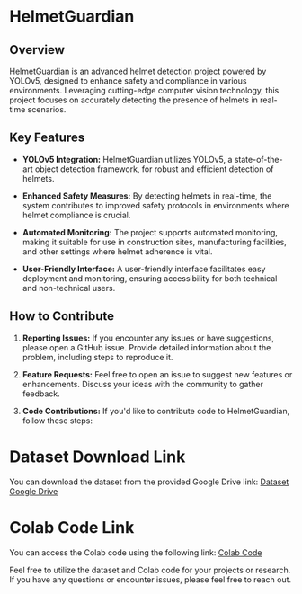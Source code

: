 # HelmetGuardian

## Overview

HelmetGuardian is an advanced helmet detection project powered by YOLOv5, designed to enhance safety and compliance in various environments. Leveraging cutting-edge computer vision technology, this project focuses on accurately detecting the presence of helmets in real-time scenarios.

## Key Features

- **YOLOv5 Integration:**
  HelmetGuardian utilizes YOLOv5, a state-of-the-art object detection framework, for robust and efficient detection of helmets.

- **Enhanced Safety Measures:**
  By detecting helmets in real-time, the system contributes to improved safety protocols in environments where helmet compliance is crucial.

- **Automated Monitoring:**
  The project supports automated monitoring, making it suitable for use in construction sites, manufacturing facilities, and other settings where helmet adherence is vital.

- **User-Friendly Interface:**
  A user-friendly interface facilitates easy deployment and monitoring, ensuring accessibility for both technical and non-technical users.


## How to Contribute

1. **Reporting Issues:**
   If you encounter any issues or have suggestions, please open a GitHub issue. Provide detailed information about the problem, including steps to reproduce it.

2. **Feature Requests:**
   Feel free to open an issue to suggest new features or enhancements. Discuss your ideas with the community to gather feedback.

3. **Code Contributions:**
   If you'd like to contribute code to HelmetGuardian, follow these steps:



# Dataset Download Link

You can download the dataset from the provided Google Drive link: [Dataset Google Drive](https://drive.google.com/drive/folders/1HREyfXJ7SqvWtXW1PS2zbN_MdpwvoY4q?usp=share_link)

# Colab Code Link

You can access the Colab code using the following link: [Colab Code](https://colab.research.google.com/drive/13jCIPM2hojzoqneByFc6KDKmTVZviJc3?usp=share_link)

Feel free to utilize the dataset and Colab code for your projects or research. If you have any questions or encounter issues, please feel free to reach out.

